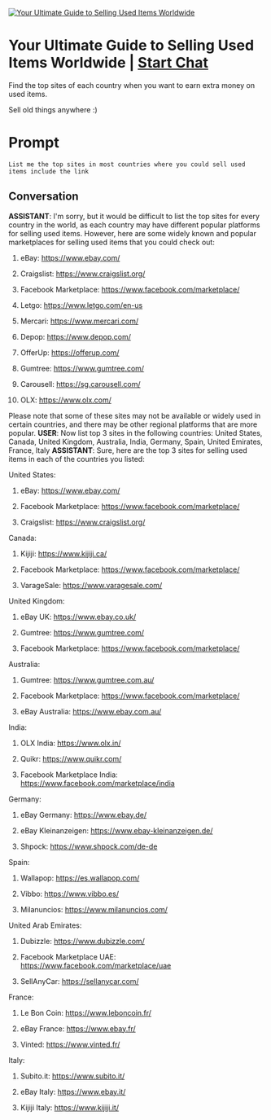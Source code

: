 
[![Your Ultimate Guide to Selling Used Items Worldwide](https://flow-prompt-covers.s3.us-west-1.amazonaws.com/icon/minimalist/mini_9.png)](https://gptcall.net/chat.html?data=%7B%22contact%22%3A%7B%22id%22%3A%22Hdp4iH_8VO6BHUjoXewxy%22%2C%22flow%22%3Atrue%7D%7D)
# Your Ultimate Guide to Selling Used Items Worldwide | [Start Chat](https://gptcall.net/chat.html?data=%7B%22contact%22%3A%7B%22id%22%3A%22Hdp4iH_8VO6BHUjoXewxy%22%2C%22flow%22%3Atrue%7D%7D)
Find the top sites of each country when you want to earn extra money on used items.

Sell old things anywhere :)

# Prompt

```
List me the top sites in most countries where you could sell used items include the link
```

## Conversation

**ASSISTANT**: I'm sorry, but it would be difficult to list the top sites for every country in the world, as each country may have different popular platforms for selling used items. However, here are some widely known and popular marketplaces for selling used items that you could check out:



1. eBay: https://www.ebay.com/

2. Craigslist: https://www.craigslist.org/

3. Facebook Marketplace: https://www.facebook.com/marketplace/

4. Letgo: https://www.letgo.com/en-us

5. Mercari: https://www.mercari.com/

6. Depop: https://www.depop.com/

7. OfferUp: https://offerup.com/

8. Gumtree: https://www.gumtree.com/

9. Carousell: https://sg.carousell.com/

10. OLX: https://www.olx.com/



Please note that some of these sites may not be available or widely used in certain countries, and there may be other regional platforms that are more popular.
**USER**: Now list top 3 sites in the following countries: United States, Canada, United Kingdom, Australia, India, Germany, Spain, United Emirates, France, Italy
**ASSISTANT**: Sure, here are the top 3 sites for selling used items in each of the countries you listed:



United States:

1. eBay: https://www.ebay.com/

2. Facebook Marketplace: https://www.facebook.com/marketplace/

3. Craigslist: https://www.craigslist.org/



Canada:

1. Kijiji: https://www.kijiji.ca/

2. Facebook Marketplace: https://www.facebook.com/marketplace/

3. VarageSale: https://www.varagesale.com/



United Kingdom:

1. eBay UK: https://www.ebay.co.uk/

2. Gumtree: https://www.gumtree.com/

3. Facebook Marketplace: https://www.facebook.com/marketplace/



Australia:

1. Gumtree: https://www.gumtree.com.au/

2. Facebook Marketplace: https://www.facebook.com/marketplace/

3. eBay Australia: https://www.ebay.com.au/



India:

1. OLX India: https://www.olx.in/

2. Quikr: https://www.quikr.com/

3. Facebook Marketplace India: https://www.facebook.com/marketplace/india



Germany:

1. eBay Germany: https://www.ebay.de/

2. eBay Kleinanzeigen: https://www.ebay-kleinanzeigen.de/

3. Shpock: https://www.shpock.com/de-de



Spain:

1. Wallapop: https://es.wallapop.com/

2. Vibbo: https://www.vibbo.es/

3. Milanuncios: https://www.milanuncios.com/



United Arab Emirates:

1. Dubizzle: https://www.dubizzle.com/

2. Facebook Marketplace UAE: https://www.facebook.com/marketplace/uae

3. SellAnyCar: https://sellanycar.com/



France:

1. Le Bon Coin: https://www.leboncoin.fr/

2. eBay France: https://www.ebay.fr/

3. Vinted: https://www.vinted.fr/



Italy:

1. Subito.it: https://www.subito.it/

2. eBay Italy: https://www.ebay.it/

3. Kijiji Italy: https://www.kijiji.it/


